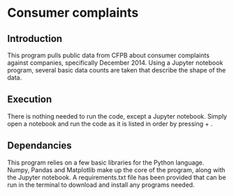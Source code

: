 # Consumer complaints

## Introduction

This program pulls public data from CFPB about consumer complaints against companies, specifically December 2014. Using a Jupyter notebook program, several basic data counts are taken that describe the shape of the data.

## Execution

There is nothing needed to run the code, except a Jupyter notebook. Simply open a notebook and run the code as it is listed in order by pressing <Shift> + <Enter>.

## Dependancies

This program relies on a few basic libraries for the Python language. Numpy, Pandas and Matplotlib make up the core of the program, along with the Jupyter notebook. A requirements.txt file has been provided that can be run in the terminal to download and install any programs needed.
